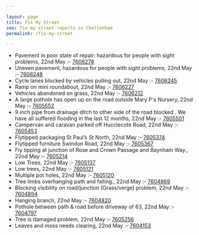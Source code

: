 ```yaml
---

layout: page
title: Fix My Street
seo: fix my street reports in Cheltenham
permalink: /fix-my-street

---
```


<!-- fix_marker starts -->

- Pavement in poor state of repair: hazardous for people with sight problems, 22nd May :- [7606278](https://www.fixmystreet.com/report/7606278)
- Uneven pavement, hazardous for people with sight problems, 22nd May :- [7606248](https://www.fixmystreet.com/report/7606248)
- Cycle lanes blocked by vehicles pulling out, 22nd May :- [7606245](https://www.fixmystreet.com/report/7606245)
- Ramp on mini roundabout, 22nd May :- [7606227](https://www.fixmystreet.com/report/7606227)
- Vehicles abandoned on grass, 22nd May :- [7606212](https://www.fixmystreet.com/report/7606212)
- A large pothole has open up on the road outside Mary P's Nursery, 22nd May :- [7605552](https://www.fixmystreet.com/report/7605552)
- 9 inch pipe from drainage ditch to other side of the road blocked . We have all suffered flooding in the last 12 months, 22nd May :- [7605501](https://www.fixmystreet.com/report/7605501)
- Campervan and caravan parked off Hucclecote Road, 22nd May :- [7605453](https://www.fixmystreet.com/report/7605453)
- Flytipped packaging St Paul’s St North, 22nd May :- [7605374](https://www.fixmystreet.com/report/7605374)
- Flytipped furniture Swindon Road, 22nd May :- [7605367](https://www.fixmystreet.com/report/7605367)
- Fly tipping at junction of Rose and Crown Passage and Baynham Way., 22nd May :- [7605214](https://www.fixmystreet.com/report/7605214)
- Low Trees, 22nd May :- [7605137](https://www.fixmystreet.com/report/7605137)
- Low trees, 22nd May :- [7605121](https://www.fixmystreet.com/report/7605121)
- Multiple pot holes, 22nd May :- [7605120](https://www.fixmystreet.com/report/7605120)
- Tree limbs overhanging path and falling., 22nd May :- [7604869](https://www.fixmystreet.com/report/7604869)
- Blocking visibility on road/junction (Grass/verge) problem, 22nd May :- [7604894](https://www.fixmystreet.com/report/7604894)
- Hanging branch, 22nd May :- [7604820](https://www.fixmystreet.com/report/7604820)
- Pothole between path & road before driveway of 63, 22nd May :- [7604797](https://www.fixmystreet.com/report/7604797)
- Tree is damaged problem, 22nd May :- [7605256](https://www.fixmystreet.com/report/7605256)
- Leaves and moss needs clearing, 22nd May :- [7604153](https://www.fixmystreet.com/report/7604153)

<!-- fix_marker ends -->